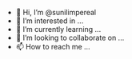 - 👋 Hi, I’m @sunilimpereal
- 👀 I’m interested in ...
- 🌱 I’m currently learning ...
- 💞️ I’m looking to collaborate on ...
- 📫 How to reach me ...

<!---
sunilimpereal/sunilimpereal is a ✨ special ✨ repository because its `README.md` (this file) appears on your GitHub profile.
You can click the Preview link to take a look at your changes.
--->
